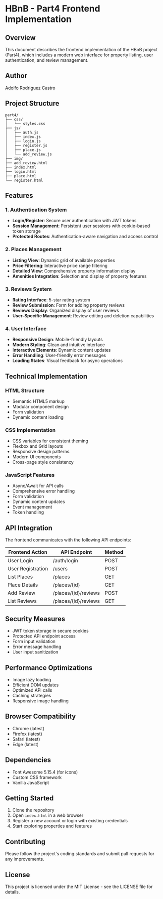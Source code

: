 # HBnB - Part4 Frontend Implementation

## Overview
This document describes the frontend implementation of the HBnB project (Part4), which includes a modern web interface for property listing, user authentication, and review management.

## Author
Adolfo Rodriguez Castro

## Project Structure
```
part4/
├── css/
│   └── styles.css
├── js/
│   ├── auth.js
│   ├── index.js
│   ├── login.js
│   ├── register.js
│   ├── place.js
│   └── add_review.js
├── img/
├── add_review.html
├── index.html
├── login.html
├── place.html
└── register.html
```

## Features

### 1. Authentication System
- **Login/Register**: Secure user authentication with JWT tokens
- **Session Management**: Persistent user sessions with cookie-based token storage
- **Protected Routes**: Authentication-aware navigation and access control

### 2. Places Management
- **Listing View**: Dynamic grid of available properties
- **Price Filtering**: Interactive price range filtering
- **Detailed View**: Comprehensive property information display
- **Amenities Integration**: Selection and display of property features

### 3. Reviews System
- **Rating Interface**: 5-star rating system
- **Review Submission**: Form for adding property reviews
- **Reviews Display**: Organized display of user reviews
- **User-Specific Management**: Review editing and deletion capabilities

### 4. User Interface
- **Responsive Design**: Mobile-friendly layouts
- **Modern Styling**: Clean and intuitive interface
- **Interactive Elements**: Dynamic content updates
- **Error Handling**: User-friendly error messages
- **Loading States**: Visual feedback for async operations

## Technical Implementation

### HTML Structure
- Semantic HTML5 markup
- Modular component design
- Form validation
- Dynamic content loading

### CSS Implementation
- CSS variables for consistent theming
- Flexbox and Grid layouts
- Responsive design patterns
- Modern UI components
- Cross-page style consistency

### JavaScript Features
- Async/Await for API calls
- Comprehensive error handling
- Form validation
- Dynamic content updates
- Event management
- Token handling

## API Integration
The frontend communicates with the following API endpoints:

| Frontend Action | API Endpoint | Method |
|----------------|--------------|--------|
| User Login | /auth/login | POST |
| User Registration | /users | POST |
| List Places | /places | GET |
| Place Details | /places/{id} | GET |
| Add Review | /places/{id}/reviews | POST |
| List Reviews | /places/{id}/reviews | GET |

## Security Measures
- JWT token storage in secure cookies
- Protected API endpoint access
- Form input validation
- Error message handling
- User input sanitization

## Performance Optimizations
- Image lazy loading
- Efficient DOM updates
- Optimized API calls
- Caching strategies
- Responsive image handling

## Browser Compatibility
- Chrome (latest)
- Firefox (latest)
- Safari (latest)
- Edge (latest)

## Dependencies
- Font Awesome 5.15.4 (for icons)
- Custom CSS framework
- Vanilla JavaScript

## Getting Started
1. Clone the repository
2. Open `index.html` in a web browser
3. Register a new account or login with existing credentials
4. Start exploring properties and features

## Contributing
Please follow the project's coding standards and submit pull requests for any improvements.

## License
This project is licensed under the MIT License - see the LICENSE file for details.
